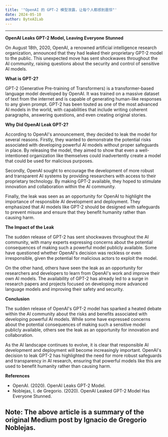 ```yaml
---
title: '"OpenAI 的 GPT-2 模型泄露，让每个人都感到震惊"'
date: 2024-05-10
author: ByteAILab
---
```




---
**OpenAI Leaks GPT-2 Model, Leaving Everyone Stunned**

On August 18th, 2020, OpenAI, a renowned artificial intelligence research organization, announced that they had leaked their proprietary GPT-2 model to the public. This unexpected move has sent shockwaves throughout the AI community, raising questions about the security and control of sensitive AI models.

**What is GPT-2?**

GPT-2 (Generative Pre-training of Transformers) is a transformer-based language model developed by OpenAI. It was trained on a massive dataset of text from the internet and is capable of generating human-like responses to any given prompt. GPT-2 has been touted as one of the most advanced AI models in the world, with capabilities that include writing coherent paragraphs, answering questions, and even creating original stories.

**Why Did OpenAI Leak GPT-2?**

According to OpenAI's announcement, they decided to leak the model for several reasons. Firstly, they wanted to demonstrate the potential risks associated with developing powerful AI models without proper safeguards in place. By releasing the model, they aimed to show that even a well-intentioned organization like themselves could inadvertently create a model that could be used for malicious purposes.

Secondly, OpenAI sought to encourage the development of more robust and transparent AI systems by providing researchers with access to their proprietary technology. By making GPT-2 available, they hoped to stimulate innovation and collaboration within the AI community.

Finally, the leak was seen as an opportunity for OpenAI to highlight the importance of responsible AI development and deployment. They emphasized that AI models like GPT-2 should be designed with safeguards to prevent misuse and ensure that they benefit humanity rather than causing harm.

**The Impact of the Leak**

The sudden release of GPT-2 has sent shockwaves throughout the AI community, with many experts expressing concerns about the potential consequences of making such a powerful model publicly available. Some have questioned whether OpenAI's decision was reckless or even irresponsible, given the potential for malicious actors to exploit the model.

On the other hand, others have seen the leak as an opportunity for researchers and developers to learn from OpenAI's work and improve their own AI models. The availability of GPT-2 has already led to a surge in research papers and projects focused on developing more advanced language models and improving their safety and security.

**Conclusion**

The sudden release of OpenAI's GPT-2 model has sparked a heated debate within the AI community about the risks and benefits associated with developing powerful AI models. While some have expressed concerns about the potential consequences of making such a sensitive model publicly available, others see the leak as an opportunity for innovation and collaboration.

As the AI landscape continues to evolve, it is clear that responsible AI development and deployment will become increasingly important. OpenAI's decision to leak GPT-2 has highlighted the need for more robust safeguards and transparency in AI research, ensuring that powerful models like this are used to benefit humanity rather than causing harm.

**References**

* OpenAI. (2020). OpenAI Leaks GPT-2 Model.
* Noblejas, I. de Gregorio. (2020). OpenAI Leaked GPT-2 Model Has Everyone Stunned.

Note: The above article is a summary of the original Medium post by Ignacio de Gregorio Noblejas.
---

